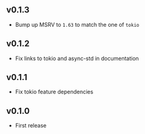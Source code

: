 ## v0.1.3

* Bump up MSRV to `1.63` to match the one of `tokio`

## v0.1.2

* Fix links to tokio and async-std in documentation

## v0.1.1

* Fix tokio feature dependencies

## v0.1.0

* First release
